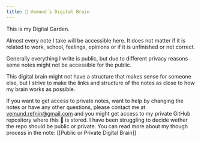 ```yaml
---
title: 🧠 Vemund´s Digital Brain
---
```


This is my Digital Garden.

Almost every note I take will be accessible here. It does not matter if it is related to work, school, feelings, opinions or if it is unfinished or not correct.

Generally everything I write is public, but due to different privacy reasons some notes might not be accessible for the public.

This digital brain might not have a structure that makes sense for someone else, but I strive to make the links and structure of the notes as close to how my brain works as possible.

If you want to get access to private notes, want to help by changing the notes or have any other questions, please contact me at [vemund.refnin@gmail.com](mailto:vemund.refnin@gmail.com) and you might get access to my private  GitHub repository where this 🧠 is stored. I have been struggling to decide wether the repo should be public or private. You can read more about my though process in the note: [[Public or Private Digital Brain]]







